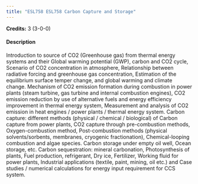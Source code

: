 ```yaml
---
title: "ESL758 ESL758 Carbon Capture and Storage"
---
```

**Credits:** 3 (3-0-0)

#### Description
Introduction to source of CO2 (Greenhouse gas) from thermal energy systems and their Global warming potential (GWP), carbon and CO2 cycle, Scenario of CO2 concentration in atmosphere, Relationship between radiative forcing and greenhouse gas concentration, Estimation of the equilibrium surface temper change, and global warming and climate change. Mechanism of CO2 emission formation during combustion in power plants (steam turbine, gas turbine and internal combustion engines), CO2 emission reduction by use of alternative fuels and energy efficiency improvement in thermal energy system, Measurement and analysis of CO2 emission in heat engines / power plants / thermal energy system. Carbon capture: different methods (physical / chemical / biological) of Carbon capture from power plants, CO2 capture through pre-combustion methods, Oxygen-combustion method, Post-combustion methods (physical solvents/sorbents, membranes, cryogenic fractionation), Chemical-looping combustion and algae species. Carbon storage under empty oil well, Ocean storage, etc. Carbon sequestration: mineral carbonation, Photosynthesis of plants, Fuel production, refrigerant, Dry ice, Fertilizer, Working fluid for power plants, Industrial applications (textile, paint, mining, oil etc.) and Case studies / numerical calculations for energy input requirement for CCS system.